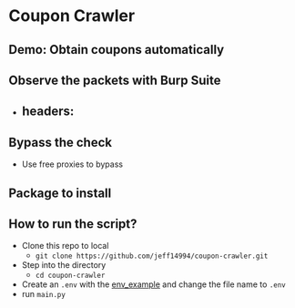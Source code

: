 # Coupon Crawler
## Demo: Obtain coupons automatically 

## Observe the packets with Burp Suite
- headers:
    - 
## Bypass the check
- Use free proxies to bypass
## Package to install
## How to run the script?
- Clone this repo to local
    - `git clone https://github.com/jeff14994/coupon-crawler.git` 
- Step into the directory
    - `cd coupon-crawler`
- Create an `.env` with the [env_example](https://github.com/jeff14994/coupon-crawler/blob/main/env_example) and change the file name to `.env`
- run `main.py`